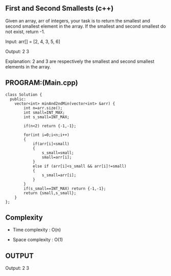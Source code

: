 ## First and Second Smallests (c++)

Given an array, arr of integers, your task is to return the smallest and second smallest element in the array. If the smallest and second smallest do not exist, return -1.

Input: arr[] = [2, 4, 3, 5, 6]

Output: 2 3 

Explanation: 2 and 3 are respectively the smallest and second smallest elements in the array.

## PROGRAM:(Main.cpp)
```
class Solution {
  public:
    vector<int> minAnd2ndMin(vector<int> &arr) {
        int n=arr.size();
        int small=INT_MAX;
        int s_small=INT_MAX;
        
        if(n<2) return {-1,-1};
        
        for(int i=0;i<n;i++)
        {
            if(arr[i]<small)
            {
                s_small=small;
                small=arr[i];
            }
            else if (arr[i]<s_small && arr[i]!=small)
            {
                s_small=arr[i];
            }
        }
        if(s_small==INT_MAX) return {-1,-1};
        return {small,s_small};
    }
};
```

## Complexity
- Time complexity : O(n)

- Space complexity : O(1)


## OUTPUT
Output: 2 3

